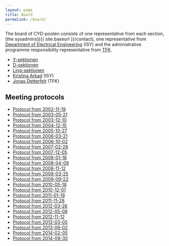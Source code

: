 ```yaml
---
layout: page
title: Board
permalink: /board/
---
```


The board of CYD-poolen consists of one representative from each section, [the sysadmins]({{ site.baseurl }}/contact), one representative from [Department of Electrical Engineering](http://www.isy.liu.se/) (ISY) and the administrative programme responsibility representative from [TFK](http://www.lith.liu.se/presentation/Fakultetskansliet?l=en).

* <a href="http://www.y.lintek.liu.se">Y-sektionen</a>
* <a href="http://www.d.lintek.liu.se">D-sektionen</a>
* <a href="http://www.ling.lintek.liu.se">Ling-sektionen</a>
* <a href="mailto:kristina@isy.liu.se">Kristina Arkad</a> (ISY)
* <a href="mailto:jonas.detterfelt@liu.se">Jonas Detterfelt</a> (TFK)

## Meeting protocols

* <a href="/information/protokoll/20021119.html">Protocol from 2002-11-19</a>
* <a href="/information/protokoll/20030521.html">Protocol from 2003-05-21</a>
* <a href="/information/protokoll/20031210.html">Protocol from 2003-12-10</a>
* <a href="/information/protokoll/20041215.html">Protocol from 2004-12-15</a>
* <a href="/information/protokoll/2005-10-27.pdf">Protocol from 2005-10-27</a>
* <a href="/information/protokoll/2006-03-21.pdf">Protocol from 2006-03-21</a>
* <a href="/information/protokoll/2006-10-02.pdf">Protocol from 2006-10-02</a>
* <a href="/information/protokoll/2007-02-28.pdf">Protocol from 2007-02-28</a>
* <a href="/information/protokoll/2007-12-05.pdf">Protocol from 2007-12-05</a>
* <a href="/information/protokoll/2008-01-16.pdf">Protocol from 2008-01-16</a>
* <a href="/information/protokoll/2008-04-09.pdf">Protocol from 2008-04-09</a>
* <a href="/information/protokoll/2008-11-12.pdf">Protocol from 2008-11-12</a>
* <a href="/information/protokoll/2009-03-25.pdf">Protocol from 2009-03-25</a>
* <a href="/information/protokoll/2009-09-22.pdf">Protocol from 2009-09-22</a>
* <a href="/information/protokoll/2010-05-18.pdf">Protocol from 2010-05-18</a>
* <a href="/information/protokoll/2010-12-01.pdf">Protocol from 2010-12-01</a>
* <a href="/information/protokoll/2011-01-19.pdf">Protocol from 2011-01-19</a>
* <a href="/information/protokoll/2011-11-28.pdf">Protocol from 2011-11-28</a>
* <a href="/information/protokoll/2012-03-26.pdf">Protocol from 2012-03-26</a>
* <a href="/information/protokoll/2012-05-08.pdf">Protocol from 2012-05-08</a>
* <a href="/information/protokoll/2012-11-12.pdf">Protocol from 2012-11-12</a>
* <a href="/information/protokoll/2013-03-05.pdf">Protocol from 2013-03-05</a>
* <a href="/information/protokoll/2013-09-02.pdf">Protocol from 2013-09-02</a>
* <a href="/information/protokoll/2014-02-05.pdf">Protocol from 2014-02-05</a>
* <a href="/information/protokoll/2014-09-30.pdf">Protocol from 2014-09-30</a>